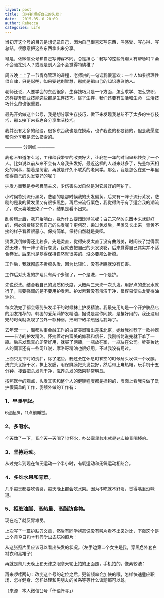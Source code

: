 ```yaml
---
layout: post
title:  怎样护理好自己的头发？
date:   2015-05-10 20:09
author: Rebecca
categories: Life
---
```


当初开这个号的目的是想记录自己，因为自己很喜欢写东西，写感受、写心得、写总结，很愿意把这些东西拿出来分享。

<!-- more -->

可是，做微信公号和自己写博客不同，总是担心：我写的这些对别人有帮助吗？会不会骚扰别人？或者是别人会不会觉得特幼稚？

周五晚上上了一节情商管理的课程，老师讲的一句话我很喜欢：一个人如果很理性很自律，只是聪明，如果要达到智慧，那就是把自己的知识惠及他人。

老师还说，人要学会的东西很多，生存技巧只是一个方面，怎么求学、怎么求职、怎样提升职业技能这些都是生存技巧。除了生存，我们还要有生活和生命，生活技巧什么的也很重要。

最先开始做这个公号，我是想分享生存技巧，做下来发现我总结不了太多的生存技巧，那么接下来我也会分享生活技巧。

我并没有太多的经验，很多东西我也是在摸索，也许我说的都是错的，但是我愿意和你分享我是怎么摸索的。

———— 分割线 ————

我也不知道怎么地，工作给我带来的改变好大，让我在一年的时间里都快变了一个人。比如说以前从来不会有人夸我头发好，最近这样的人越来越多了，先是每天相处的同事，接着是闺蜜，再就是许久不联系的老同学。那么，我是怎么在这一年里使得自己的头发变好的呢？

护发方面我是参考极简主义，少伤害头发自然是对它最好的呵护了。

小时候特别流行黑发，悲剧的是那时候我的头发偏黄，后来有一阵子流行黄发，悲剧的是我的黄发里又有很多黑色。再后来流行栗色，我觉得终于有了适合我的潮流了，欢天喜地去染了一个，结果是看不出来。

乱折腾之后，我开始明白，我为什么要跟踪潮流呢？自己天然的东西本来就挺好的，何必浪费钱又伤自己的头发呢？更何况，染过黄发后，黑发又长出来，青黄不接的样子看着很恶心。保持简单，保持自然就是美呀。

烫发我倒做得还比较多，先是烫直，觉得头发太直了没有曲线美，时间长了觉得索然无味，有一阵子流行卷发，我就去把自己的头发烫卷，后来觉得自己其实并不适合卷发。后来也是觉得保持自然就很美的，没必要那么折腾。

工作后，我就彻底不折腾头发，因为比较忙，没有折腾就没有伤害。

工作后对头发的护理只有两个步骤了，一个是洗，一个是护。

先说说洗。结合我自己的发质和长度，大概两三天洗一次头发。用好点的洗发水就行了，需要强调的是不要用护发素。护发素若没有清洁干净，很容易使头发变得油油的。

每次洗完了都会等到头发半干的时候抹上护发精油。我最先用的是一个开护肤品店的朋友推荐的，韩国的爱茉莉护发精油，据说是星你同款，是挺好用的，我还没用完的时候就发现了另外一款神器，把剩下的半瓶送给我妈了。

去年双十一，魔都从事金融工作的白富美闺蜜出差来北京，她给我推荐了一款神器——卡诗的护发精油。怀揣着对白富美的仰慕和信任，我刚听她说完就下单了一瓶。后来发现真心非常好用，就买了两瓶，一瓶放在家，一瓶放在公司。听美妆达人的同事还有一些网红说，摩洛哥精油也很好用，不过我没有用过。

上面只是平时的洗护，除了这些，我还会在休息时有空的时候给头发做一个发膜。洗完头发擦干水，抹上发膜，用保鲜膜把头发包好，然后带上电热帽，玩手机十五分钟，接着把头发洗干净，滋养头发的效果非常明显。

按照医学的观点，头发其实和整个人的健康程度都是挂钩的，表面上看我只做了洗护很简单的工作，我额外做的工作有：

### 1、早睡早起。

6点起床，11点前睡觉。

### 2、多喝水。

今天数了一下，我今天一天喝了10杯水，办公室里的水就是这么被我喝掉的。

### 3、坚持运动。

从过完年到现在每天运动一个半小时，有氧运动和无氧运动相结合。

### 4、多吃水果和青菜。

几乎每天都要吃青菜，每天晚上都会吃水果。因为不吃就不舒服，觉得嘴里没味道。

### 5、拒绝油腻、高热量、高脂肪食物。

现在吃了就反胃难受。

上次写了一篇护肤的文章，然后有同学抱怨说没有照片看不出来对比，下面这个是上个月19日和本科同学出去玩的照片：

从这张照片里应该可以看出头发的状况。（左手边第二个女生是我，穿黑色外套白衬衣和黑裙子）

再就是前几天晚上在天津之眼摩天轮上拍的正面照，手机拍的，像素较渣：

再来啰嗦两句：改变这个号的定位之后，更新频率会加快的哦，怎样快速适应职场、怎样健身、怎样处理和男朋友的关系等等什么话题都可以说。

（来源：本人微信公号「仟语仟寻」）